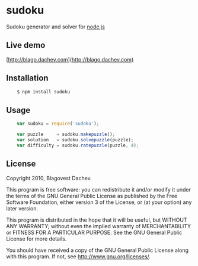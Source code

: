 
# sudoku


Sudoku generator and solver for [node.js](http://nodejs.org)

## Live demo
[http://blago.dachev.com](http://blago.dachev.com)

## Installation

``` bash
    $ npm install sudoku
```

## Usage

``` javascript
    var sudoku = require('sudoku');

    var puzzle     = sudoku.makepuzzle();
    var solution   = sudoku.solvepuzzle(puzzle);
    var difficulty = sudoku.ratepuzzle(puzzle, 4);
```


## License
Copyright 2010, Blagovest Dachev.

This program is free software: you can redistribute it and/or modify
it under the terms of the GNU General Public License as published by
the Free Software Foundation, either version 3 of the License, or
(at your option) any later version.

This program is distributed in the hope that it will be useful,
but WITHOUT ANY WARRANTY; without even the implied warranty of
MERCHANTABILITY or FITNESS FOR A PARTICULAR PURPOSE.  See the
GNU General Public License for more details.

You should have received a copy of the GNU General Public License
along with this program.  If not, see <http://www.gnu.org/licenses/>.